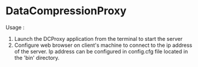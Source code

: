 # DataCompressionProxy
Usage :
  1) Launch the DCProxy application from the terminal to start the server
  2) Configure web browser on client's machine to connect to the ip address of the server. Ip address can be configured in config.cfg file located in the 'bin' directory.
